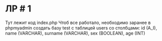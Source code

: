 # ЛР # 1
Тут лежит код index.php
Чтоб все работало, необходимо заранее в phpmyadmin создать базу test с таблицей users со столбцами: id (A_I), name (VARCHAR), surname (VARCHAR), sex (BOOLEAN), age (INT) 
